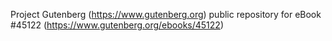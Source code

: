 Project Gutenberg (https://www.gutenberg.org) public repository for eBook #45122 (https://www.gutenberg.org/ebooks/45122)
